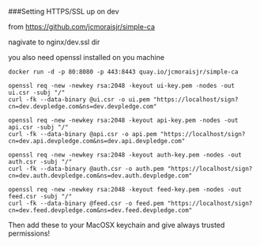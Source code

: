 ###Setting HTTPS/SSL up on dev

from https://github.com/jcmoraisjr/simple-ca

nagivate to nginx/dev.ssl dir

you also need openssl installed on you machine

```
docker run -d -p 80:8080 -p 443:8443 quay.io/jcmoraisjr/simple-ca

openssl req -new -newkey rsa:2048 -keyout ui-key.pem -nodes -out ui.csr -subj "/"
curl -fk --data-binary @ui.csr -o ui.pem "https://localhost/sign?cn=dev.devpledge.com&ns=dev.devpledge.com"

openssl req -new -newkey rsa:2048 -keyout api-key.pem -nodes -out api.csr -subj "/"
curl -fk --data-binary @api.csr -o api.pem "https://localhost/sign?cn=dev.api.devpledge.com&ns=dev.api.devpledge.com"

openssl req -new -newkey rsa:2048 -keyout auth-key.pem -nodes -out auth.csr -subj "/"
curl -fk --data-binary @auth.csr -o auth.pem "https://localhost/sign?cn=dev.auth.devpledge.com&ns=dev.auth.devpledge.com"

openssl req -new -newkey rsa:2048 -keyout feed-key.pem -nodes -out feed.csr -subj "/"
curl -fk --data-binary @feed.csr -o feed.pem "https://localhost/sign?cn=dev.feed.devpledge.com&ns=dev.feed.devpledge.com"
```

Then add these to your MacOSX keychain and give always trusted permissions!